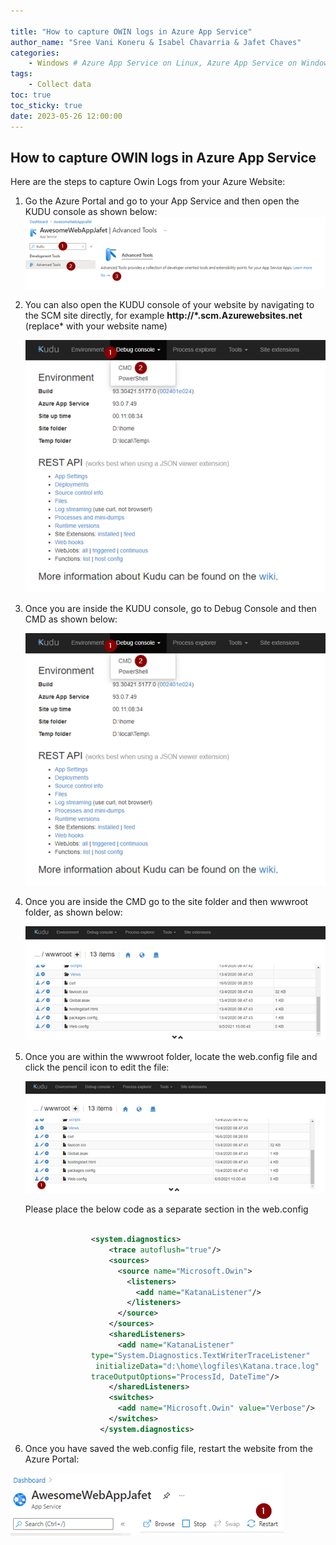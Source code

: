 ```yaml
---

title: "How to capture OWIN logs in Azure App Service"
author_name: "Sree Vani Koneru & Isabel Chavarria & Jafet Chaves"
categories:
    - Windows # Azure App Service on Linux, Azure App Service on Windows
tags:
    - Collect data
toc: true
toc_sticky: true
date: 2023-05-26 12:00:00
---
```

<html>
<head>
  <!-- Google tag (gtag.js) -->
<script async src="https://www.googletagmanager.com/gtag/js?id=G-0DC5DVJXR5"></script>
<script>
  window.dataLayer = window.dataLayer || [];
  function gtag(){dataLayer.push(arguments);}
  gtag('js', new Date());
  gtag('config', 'G-0DC5DVJXR5');
</script>
</head>
</html>

## How to capture OWIN logs in Azure App Service

Here are the steps to capture Owin Logs from your Azure Website:

1. Go the Azure Portal and go to your App Service and then open the KUDU console
as shown below:
![flow](/media/2021/owin/01.png)

2. You can also open the KUDU console of your website by navigating to the SCM
site directly, for example
**http://*.scm.Azurewebsites.net**
(replace* with your website name)

    ![flow](/media/2021/owin/02.png)

3. Once you are inside the KUDU console, go to Debug Console and then CMD
as shown below:

    ![flow](/media/2021/owin/02.png)

4. Once you are inside the CMD go to the site folder and then wwwroot folder,
as shown below:

    ![flow](/media/2021/owin/03.png)

5. Once you are within the wwwroot folder, locate the web.config file and click
the pencil icon to edit the file:

    ![flow](/media/2021/owin/04.png)

    Please place the below code as a separate section in the web.config

  ```xml
  
                    <system.diagnostics>
                        <trace autoflush="true"/>
                        <sources>
                          <source name="Microsoft.Owin">
                            <listeners>
                              <add name="KatanaListener"/>
                            </listeners>
                          </source>
                        </sources>
                        <sharedListeners>
                          <add name="KatanaListener" 
                    type="System.Diagnostics.TextWriterTraceListener"
                     initializeData="d:\home\logfiles\Katana.trace.log"
                    traceOutputOptions="ProcessId, DateTime"/>
                        </sharedListeners>
                        <switches>
                          <add name="Microsoft.Owin" value="Verbose"/>
                        </switches>
                      </system.diagnostics> 
```

6. Once you have saved the web.config file, restart the website from the Azure Portal:

![flow](/media/2021/owin/05.png)
